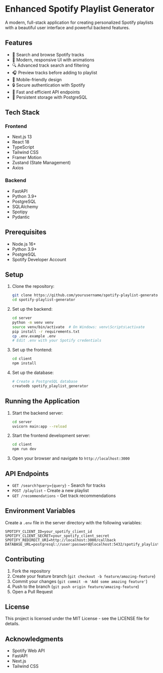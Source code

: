 # Enhanced Spotify Playlist Generator

A modern, full-stack application for creating personalized Spotify playlists with a beautiful user interface and powerful backend features.

## Features

- 🎵 Search and browse Spotify tracks
- 🎨 Modern, responsive UI with animations
- 🔍 Advanced track search and filtering
- 🎧 Preview tracks before adding to playlist
- 📱 Mobile-friendly design
- 🔒 Secure authentication with Spotify
- 🚀 Fast and efficient API endpoints
- 💾 Persistent storage with PostgreSQL

## Tech Stack

### Frontend
- Next.js 13
- React 18
- TypeScript
- Tailwind CSS
- Framer Motion
- Zustand (State Management)
- Axios

### Backend
- FastAPI
- Python 3.9+
- PostgreSQL
- SQLAlchemy
- Spotipy
- Pydantic

## Prerequisites

- Node.js 16+
- Python 3.9+
- PostgreSQL
- Spotify Developer Account

## Setup

1. Clone the repository:
   ```bash
   git clone https://github.com/yourusername/spotify-playlist-generator.git
   cd spotify-playlist-generator
   ```

2. Set up the backend:
   ```bash
   cd server
   python -m venv venv
   source venv/bin/activate  # On Windows: venv\Scripts\activate
   pip install -r requirements.txt
   cp .env.example .env
   # Edit .env with your Spotify credentials
   ```

3. Set up the frontend:
   ```bash
   cd client
   npm install
   ```

4. Set up the database:
   ```bash
   # Create a PostgreSQL database
   createdb spotify_playlist_generator
   ```

## Running the Application

1. Start the backend server:
   ```bash
   cd server
   uvicorn main:app --reload
   ```

2. Start the frontend development server:
   ```bash
   cd client
   npm run dev
   ```

3. Open your browser and navigate to `http://localhost:3000`

## API Endpoints

- `GET /search?query={query}` - Search for tracks
- `POST /playlist` - Create a new playlist
- `GET /recommendations` - Get track recommendations

## Environment Variables

Create a `.env` file in the server directory with the following variables:

```
SPOTIFY_CLIENT_ID=your_spotify_client_id
SPOTIFY_CLIENT_SECRET=your_spotify_client_secret
SPOTIFY_REDIRECT_URI=http://localhost:3000/callback
DATABASE_URL=postgresql://user:password@localhost:5432/spotify_playlist_generator
```

## Contributing

1. Fork the repository
2. Create your feature branch (`git checkout -b feature/amazing-feature`)
3. Commit your changes (`git commit -m 'Add some amazing feature'`)
4. Push to the branch (`git push origin feature/amazing-feature`)
5. Open a Pull Request

## License

This project is licensed under the MIT License - see the LICENSE file for details.

## Acknowledgments

- Spotify Web API
- FastAPI
- Next.js
- Tailwind CSS
